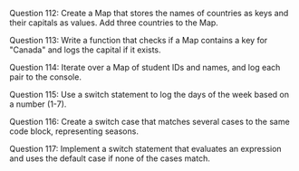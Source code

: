Question 112: Create a Map that stores the names of countries as keys and their capitals as values. Add three countries to the Map.

Question 113: Write a function that checks if a Map contains a key for "Canada" and logs the capital if it exists.

Question 114: Iterate over a Map of student IDs and names, and log each pair to the console.

Question 115: Use a switch statement to log the days of the week based on a number (1-7).

Question 116: Create a switch case that matches several cases to the same code block, representing seasons.

Question 117: Implement a switch statement that evaluates an expression and uses the default case if none of the cases match.
